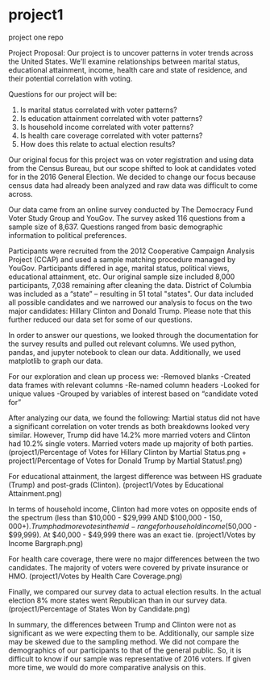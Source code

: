 # project1
project one repo

Project Proposal: Our project is to uncover patterns in voter trends across the United States. We'll examine relationships between marital status, educational attainment, income, health care and state of residence, and their potential correlation with voting.

Questions for our project will be:
1. Is marital status correlated with voter patterns?
2. Is education attainment correlated with voter patterns?
3. Is household income correlated with voter patterns?
4. Is health care coverage correlated with voter patterns?
4. How does this relate to actual election results?

Our original focus for this project was on voter registration and using data from the Census Bureau, but our scope shifted to look at candidates voted for in the 2016 General Election. We decided to change our focus because census data had already been analyzed and raw data was difficult to come across.

Our data came from an online survey conducted by The Democracy Fund Voter Study Group and YouGov. The survey asked 116 questions from a sample size of 8,637. Questions ranged from basic demographic information to political preferences.

Participants were recruited from the 2012 Cooperative Campaign Analysis Project (CCAP) and used a sample matching procedure managed by YouGov. Participants differed in age, marital status, political views, educational attainment, etc. Our original sample size included 8,000 participants, 7,038 remaining after cleaning the data.
District of Columbia was included as a “state” – resulting in 51 total "states". Our data included all possible candidates and we narrowed our analysis to focus on the two major candidates: Hillary Clinton and Donald Trump. Please note that this further reduced our data set for some of our questions. 

In order to answer our questions, we looked through the documentation for the survey results and pulled out relevant columns. We used python, pandas, and jupyter notebook to clean our data. Additionally, we used matplotlib to graph our data.

For our exploration and clean up process we: 
-Removed blanks
-Created data frames with relevant columns
-Re-named column headers
-Looked for unique values
-Grouped by variables of interest based on “candidate voted for”

After analyzing our data, we found the following: 
Martial status did not have a significant correlation on voter trends as both breakdowns looked very similar. However, Trump did have 14.2% more married voters and Clinton had 10.2% single voters. Married voters made up majority of both parties. (project1/Percentage of Votes for Hillary Clinton by Martial Status.png + project1/Percentage of Votes for Donald Trump by Martial Status!.png)

For educational attainment,  the largest difference was between HS graduate (Trump) and post-grads (Clinton). (project1/Votes by Educational Attainment.png)

In terms of household income, Clinton had more votes on opposite ends of the spectrum (less than $10,000 - $29,999 AND $100,000 - $150,000+). Trump had more votes in the mid-range for household income ($50,000 - $99,999).  At $40,000 - $49,999 there was an exact tie. (project1/Votes by Income Bargraph.png)

For health care coverage, there were no major differences between the two candidates. The majority of voters were covered by private insurance or HMO. (project1/Votes by Health Care Coverage.png)

Finally, we compared our survey data to actual election results. In the actual election 8% more states went Republican than in our survey data. (project1/Percentage of States Won by Candidate.png)


In summary, the differences between Trump and Clinton were not as significant as we were expecting them to be. Additionally, our sample size may be skewed due to the sampling method. We did not compare the demographics of our participants to that of the general public. So, it is difficult to know if our sample was representative of 2016 voters. If given more time, we would do more comparative analysis on this. 
